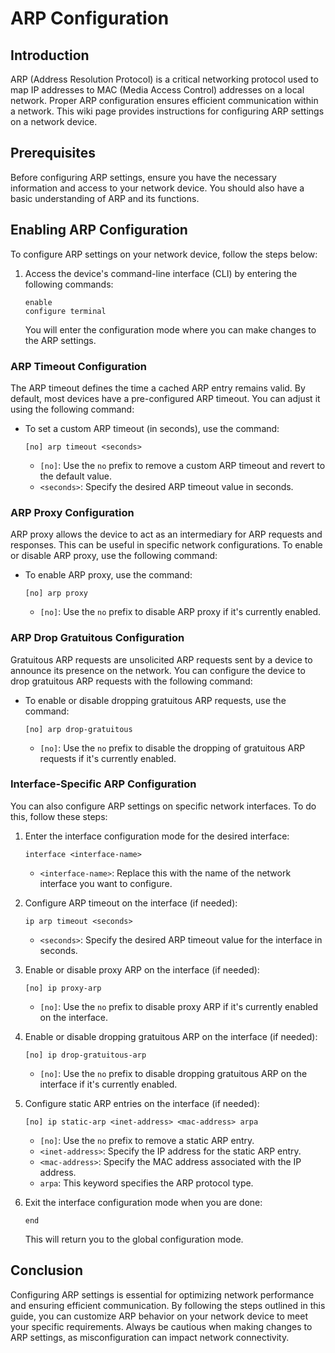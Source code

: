 # ARP Configuration

## Introduction

ARP (Address Resolution Protocol) is a critical networking protocol used to map IP addresses to MAC (Media Access Control) addresses on a local network. Proper ARP configuration ensures efficient communication within a network. This wiki page provides instructions for configuring ARP settings on a network device.

## Prerequisites

Before configuring ARP settings, ensure you have the necessary information and access to your network device. You should also have a basic understanding of ARP and its functions.

## Enabling ARP Configuration

To configure ARP settings on your network device, follow the steps below:

1. Access the device's command-line interface (CLI) by entering the following commands:

   ```
   enable
   configure terminal
   ```

   You will enter the configuration mode where you can make changes to the ARP settings.

### ARP Timeout Configuration

The ARP timeout defines the time a cached ARP entry remains valid. By default, most devices have a pre-configured ARP timeout. You can adjust it using the following command:

- To set a custom ARP timeout (in seconds), use the command:

   ```
   [no] arp timeout <seconds>
   ```

   - `[no]`: Use the `no` prefix to remove a custom ARP timeout and revert to the default value.
   - `<seconds>`: Specify the desired ARP timeout value in seconds.

### ARP Proxy Configuration

ARP proxy allows the device to act as an intermediary for ARP requests and responses. This can be useful in specific network configurations. To enable or disable ARP proxy, use the following command:

- To enable ARP proxy, use the command:

   ```
   [no] arp proxy
   ```

   - `[no]`: Use the `no` prefix to disable ARP proxy if it's currently enabled.

### ARP Drop Gratuitous Configuration

Gratuitous ARP requests are unsolicited ARP requests sent by a device to announce its presence on the network. You can configure the device to drop gratuitous ARP requests with the following command:

- To enable or disable dropping gratuitous ARP requests, use the command:

   ```
   [no] arp drop-gratuitous
   ```

   - `[no]`: Use the `no` prefix to disable the dropping of gratuitous ARP requests if it's currently enabled.

### Interface-Specific ARP Configuration

You can also configure ARP settings on specific network interfaces. To do this, follow these steps:

1. Enter the interface configuration mode for the desired interface:

   ```
   interface <interface-name>
   ```

   - `<interface-name>`: Replace this with the name of the network interface you want to configure.

2. Configure ARP timeout on the interface (if needed):

   ```
   ip arp timeout <seconds>
   ```

   - `<seconds>`: Specify the desired ARP timeout value for the interface in seconds.

3. Enable or disable proxy ARP on the interface (if needed):

   ```
   [no] ip proxy-arp
   ```

   - `[no]`: Use the `no` prefix to disable proxy ARP if it's currently enabled on the interface.

4. Enable or disable dropping gratuitous ARP on the interface (if needed):

   ```
   [no] ip drop-gratuitous-arp
   ```

   - `[no]`: Use the `no` prefix to disable dropping gratuitous ARP on the interface if it's currently enabled.

5. Configure static ARP entries on the interface (if needed):

   ```
   [no] ip static-arp <inet-address> <mac-address> arpa
   ```

   - `[no]`: Use the `no` prefix to remove a static ARP entry.
   - `<inet-address>`: Specify the IP address for the static ARP entry.
   - `<mac-address>`: Specify the MAC address associated with the IP address.
   - `arpa`: This keyword specifies the ARP protocol type.

6. Exit the interface configuration mode when you are done:

   ```
   end
   ```

   This will return you to the global configuration mode.

## Conclusion

Configuring ARP settings is essential for optimizing network performance and ensuring efficient communication. By following the steps outlined in this guide, you can customize ARP behavior on your network device to meet your specific requirements. Always be cautious when making changes to ARP settings, as misconfiguration can impact network connectivity.